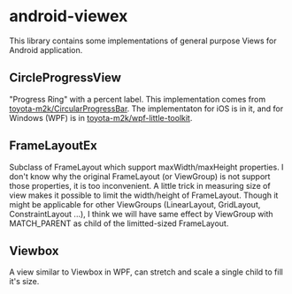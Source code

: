 # android-viewex

This library contains some implementations of general purpose Views for Android application.


## CircleProgressView

"Progress Ring" with a percent label.
This implementation comes from [toyota-m2k/CircularProgressBar](https://github.com/toyota-m2k/CircularProgressBar). The implementaton for iOS is in it, and for Windows (WPF) is in [toyota-m2k/wpf-little-toolkit](https://github.com/toyota-m2k/wpf-little-toolkit).

## FrameLayoutEx

Subclass of FrameLayout which support maxWidth/maxHeight properties.
I don't know why the original FrameLayout (or ViewGroup) is not support those properties, it is too inconvenient.
A little trick in measuring size of view makes it possible to limit the width/height of FrameLayout.
Though it might be applicable for other ViewGroups (LinearLayout, GridLayout, ConstraintLayout ...), I think we will have same effect by ViewGroup with MATCH_PARENT as child of the limitted-sized FrameLayout.

## Viewbox

A view similar to Viewbox in WPF, can stretch and scale a single child to fill it's size.


